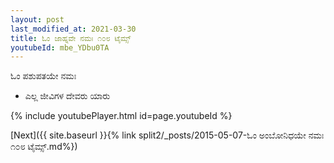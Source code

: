 ```yaml
---
layout: post
last_modified_at: 2021-03-30
title: ಓಂ ಜಾಹ್ನವೇ ನಮಃ ೧೦೮ ಟೈಮ್ಸ್
youtubeId: mbe_YDbu0TA
---
```

 
 
 ಓಂ ಪಶುಪತಯೇ ನಮಃ  
 
 -  ಎಲ್ಲ ಜೀವಿಗಳ ದೇವರು ಯಾರು 
 
  
 
  
 
 
 
 
 
 


{% include youtubePlayer.html id=page.youtubeId %}
 
[Next]({{ site.baseurl }}{% link  split2/_posts/2015-05-07-ಓಂ ಅಂಬೋನಿಧಯೇ ನಮಃ ೧೦೮ ಟೈಮ್ಸ್.md%})
 
